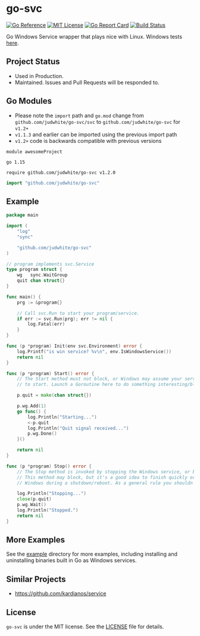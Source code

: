 # go-svc

[![Go Reference](https://pkg.go.dev/badge/github.com/judwhite/go-svc.svg)](https://pkg.go.dev/github.com/judwhite/go-svc)
[![MIT License](https://img.shields.io/badge/license-MIT-007d9c)](https://github.com/judwhite/go-svc/blob/main/LICENSE)
[![Go Report Card](https://goreportcard.com/badge/github.com/judwhite/go-svc)](https://goreportcard.com/report/github.com/judwhite/go-svc)
[![Build Status](https://github.com/judwhite/go-svc/workflows/tests/badge.svg)](https://github.com/judwhite/go-svc/actions?query=workflow%3Atests)

Go Windows Service wrapper that plays nice with Linux. Windows tests [here](https://github.com/judwhite/go-svc/blob/main/svc_windows_test.go).

## Project Status

- Used in Production.
- Maintained. Issues and Pull Requests will be responded to.

## Go Modules

* Please note the `import` path and `go.mod` change from `github.com/judwhite/go-svc/svc` to `github.com/judwhite/go-svc` for `v1.2+`
* `v1.1.3` and earlier can be imported using the previous import path
* `v1.2+` code is backwards compatible with previous versions

```nginx no-this-isnt-nginx-but-the-syntax-highlighting-works
module awesomeProject

go 1.15

require github.com/judwhite/go-svc v1.2.0
```

```go
import "github.com/judwhite/go-svc"
```

## Example

```go
package main

import (
	"log"
	"sync"

	"github.com/judwhite/go-svc"
)

// program implements svc.Service
type program struct {
	wg   sync.WaitGroup
	quit chan struct{}
}

func main() {
	prg := &program{}

	// Call svc.Run to start your program/service.
	if err := svc.Run(prg); err != nil {
		log.Fatal(err)
	}
}

func (p *program) Init(env svc.Environment) error {
	log.Printf("is win service? %v\n", env.IsWindowsService())
	return nil
}

func (p *program) Start() error {
	// The Start method must not block, or Windows may assume your service failed
	// to start. Launch a Goroutine here to do something interesting/blocking.

	p.quit = make(chan struct{})

	p.wg.Add(1)
	go func() {
		log.Println("Starting...")
		<-p.quit
		log.Println("Quit signal received...")
		p.wg.Done()
	}()

	return nil
}

func (p *program) Stop() error {
	// The Stop method is invoked by stopping the Windows service, or by pressing Ctrl+C on the console.
	// This method may block, but it's a good idea to finish quickly or your process may be killed by
	// Windows during a shutdown/reboot. As a general rule you shouldn't rely on graceful shutdown.

	log.Println("Stopping...")
	close(p.quit)
	p.wg.Wait()
	log.Println("Stopped.")
	return nil
}
```

## More Examples

See the [example](https://github.com/judwhite/go-svc/tree/main/example) directory for more examples, including installing and uninstalling binaries built in Go as Windows services.

## Similar Projects

- https://github.com/kardianos/service

## License

`go-svc` is under the MIT license. See the [LICENSE](https://github.com/judwhite/go-svc/blob/main/LICENSE) file for details.
